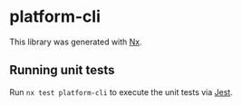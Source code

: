# platform-cli

This library was generated with [Nx](https://nx.dev).

## Running unit tests

Run `nx test platform-cli` to execute the unit tests via [Jest](https://jestjs.io).
